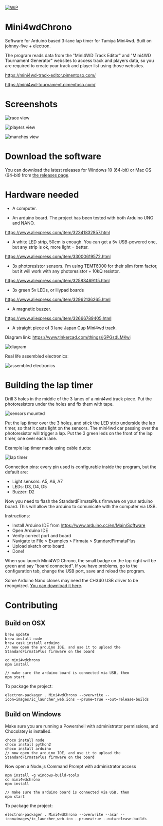 [![WIP](https://img.shields.io/badge/version-0.9.5-blue.svg)](https://github.com/Pimentoso/mini4wdchrono)

# Mini4wdChrono

Software for Arduino based 3-lane lap timer for Tamiya Mini4wd. Built on johnny-five + electron.

The program reads data from the "Mini4WD Track Editor" and "Mini4WD Tournament Generator" websites to access track and players data,
so you are required to create your track and player list using those websites.

https://mini4wd-track-editor.pimentoso.com/

https://mini4wd-tournament.pimentoso.com/

# Screenshots

![race view](https://cdn.jsdelivr.net/gh/Pimentoso/mini4wdchrono/images/screen-race.png)

![players view](https://cdn.jsdelivr.net/gh/Pimentoso/mini4wdchrono/images/screen-players.png)

![manches view](https://cdn.jsdelivr.net/gh/Pimentoso/mini4wdchrono/images/screen-manches.png)

# Download the software

You can download the latest releases for Windows 10 (64-bit) or Mac OS (64-bit) from [the releases page](https://github.com/Pimentoso/mini4wdchrono/releases).

# Hardware needed

- A computer.

- An arduino board. The project has been tested with both Arduino UNO and NANO.

https://www.aliexpress.com/item/32341832857.html

- A white LED strip, 50cm is enough. You can get a 5v USB-powered one, but any strip is ok, more light = better.

https://www.aliexpress.com/item/33000619572.html

- 3x photoresistor sensors. I'm using TEMT6000 for their slim form factor, but it will work with any photoresistor + 10kΩ resistor.

https://www.aliexpress.com/item/32583469115.html

- 3x green 5v LEDs, or lilypad boards

https://www.aliexpress.com/item/32962136265.html

- A magnetic buzzer.

https://www.aliexpress.com/item/32666789405.html

- A straight piece of 3 lane Japan Cup Mini4wd track.

Diagram link: https://www.tinkercad.com/things/jGPGsdLMKwj

![diagram](https://cdn.jsdelivr.net/gh/Pimentoso/mini4wdchrono/images/schema.png)

Real life assembled electronics:

![assembled electronics](https://cdn.jsdelivr.net/gh/Pimentoso/mini4wdchrono/tree/master/images/electronics.jpg)

# Building the lap timer

Drill 3 holes in the middle of the 3 lanes of a mini4wd track piece. Put the photoresistors under the holes and fix them with tape.

![sensors mounted](https://cdn.jsdelivr.net/gh/Pimentoso/mini4wdchrono/images/sensors.jpg)

Put the lap timer over the 3 holes, and stick the LED strip underside the lap timer, so that it casts light on the sensors.
The mini4wd car passing over the photoresistor will trigger a lap.
Put the 3 green leds on the front of the lap timer, one over each lane.

Example lap timer made using cable ducts:

![lap timer](https://cdn.jsdelivr.net/gh/Pimentoso/mini4wdchrono/images/semaforo.jpg)

Connection pins: every pin used is configurable inside the program, but the default are:

- Light sensors: A5, A6, A7
- LEDs: D3, D4, D5
- Buzzer: D2

Now you need to flash the StandardFirmataPlus firmware on your arduino board. This will allow the arduino to comunicate with the computer via USB.

Instructions:

- Install Arduino IDE from https://www.arduino.cc/en/Main/Software
- Open Arduino IDE
- Verify correct port and board
- Navigate to File > Examples > Firmata > StandardFirmataPlus
- Upload sketch onto board.
- Done!

When you launch Mini4WD Chrono, the small badge on the top right will be green and say "board connected". If you have problems, go to the configuration tab, change the USB port, save and reload the program.

Some Arduino Nano clones may need the CH340 USB driver to be recognized. [You can download it here](https://sparks.gogo.co.nz/ch340.html).

# Contributing

## Build on OSX

```
brew update
brew install node
brew cask install arduino
// now open the arduino IDE, and use it to upload the StandardFirmataPlus firmware on the board

cd mini4wdchrono
npm install

// make sure the arduino board is connected via USB, then
npm start
```

To package the project:

```
electron-packager . Mini4wdChrono --overwrite --icon=images/ic_launcher_web.icns --prune=true --out=release-builds
```

## Build on Windows

Make sure you are running a Powershell with administrator permissions, and Chocolatey is installed.

```
choco install node
choco install python2
choco install arduino
// now open the arduino IDE, and use it to upload the StandardFirmataPlus firmware on the board
```

Now open a Node.js Command Prompt with administrator access

```
npm install -g windows-build-tools
cd mini4wdchrono
npm install

// make sure the arduino board is connected via USB, then
npm start
```

To package the project:

```
electron-packager . Mini4wdChrono --overwrite --asar --icon=images/ic_launcher_web.ico --prune=true --out=release-builds
```